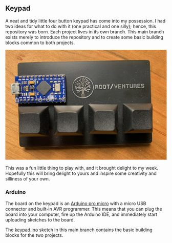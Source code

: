 ## Keypad

A neat and tidy little four button keypad has come into my possession. I had two ideas for what to do with it (one practical and one silly); hence, this repository was born. Each project lives in its own branch. This main branch exists merely to introduce the repository and to create some basic building blocks common to both projects.

![](media/keypad.png)

This was a fun little thing to play with, and it brought delight to my week. Hopefully this will bring delight to yours and inspire some creativity and silliness of your own.

### Arduino

The board on the keypad is an [Arduino pro micro](https://deskthority.net/wiki/Arduino_Pro_Micro) with a micro USB connector and built-in AVR programmer. This means that you can plug the board into your computer, fire up the Arduino IDE, and immediately start uploading sketches to the board.

The [keypad.ino](keypad/keypad.ino) sketch in this main branch contains the basic building blocks for the two projects.
